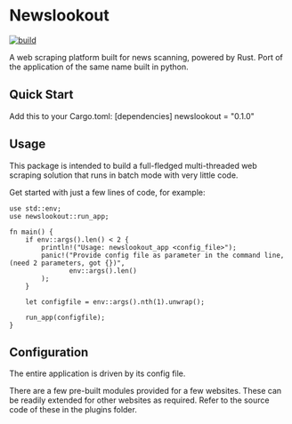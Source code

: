 
# Newslookout

[![build](https://github.com/sandeep-sandhu/newslookout_rs/actions/workflows/rust.yml/badge.svg)](https://github.com/sandeep-sandhu/newslookout_rs/actions)


A web scraping platform built for news scanning, powered by Rust. Port of the application of the same name built in python.


## Quick Start
Add this to your Cargo.toml:
[dependencies]
newslookout = "0.1.0"

## Usage

This package is intended to build a full-fledged multi-threaded web scraping solution that runs in batch mode with very little code.

Get started with just a few lines of code, for example:

```
use std::env;
use newslookout::run_app;

fn main() {
    if env::args().len() < 2 {
        println!("Usage: newslookout_app <config_file>");
        panic!("Provide config file as parameter in the command line, (need 2 parameters, got {})",
               env::args().len()
        );
    }

    let configfile = env::args().nth(1).unwrap();

    run_app(configfile);
}
```

## Configuration
The entire application is driven by its config file.

There are a few pre-built modules provided for a few websites. These can be readily extended for other websites as required. Refer to the source code of these in the plugins folder.
